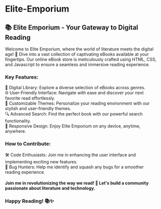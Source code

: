 # Elite-Emporium
## 📚 Elite Emporium - Your Gateway to Digital Reading
Welcome to Elite Emporium, where the world of literature meets the digital age! 🚀 Dive into a vast collection of captivating eBooks available at your fingertips. Our online eBook store is meticulously crafted using HTML, CSS, and Javascript to ensure a seamless and immersive reading experience.

### Key Features:

📖 Digital Library: Explore a diverse selection of eBooks across genres. <br/> 
🌐 User-Friendly Interface: Navigate with ease and discover your next favorite read effortlessly. <br/> 
🎨 Customizable Themes: Personalize your reading environment with our stylish and user-friendly themes. <br/> 
🔍 Advanced Search: Find the perfect book with our powerful search functionality. <br/> 
📱 Responsive Design: Enjoy Elite Emporium on any device, anytime, anywhere. <br/> 

### How to Contribute:
🛠️ Code Enthusiasts: Join me in enhancing the user interface and implementing exciting new features. <br/> 
📢 Bug Hunters: Help me identify and squash any bugs for a smoother reading experience. <br/> 
  
#### Join me in revolutionizing the way we read! 🌟 Let's build a community passionate about literature and technology. <br/> 

### Happy Reading! 📚✨
